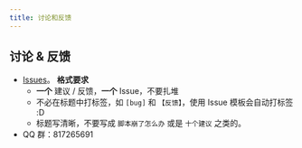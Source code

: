 ```yaml
---
title: 讨论和反馈
---
```

## 讨论 & 反馈

- [Issues](https://github.com/extend-luogu/extend-luogu/issues)。
  **格式要求**
  - **一个** 建议 / 反馈，**一个** Issue，不要扎堆
  - 不必在标题中打标签，如 `[bug]` 和 `【反馈】`，使用 Issue 模板会自动打标签 :D
  - 标题写清晰，不要写成 `脚本崩了怎么办` 或是 `十个建议` 之类的。
- QQ 群：817265691
